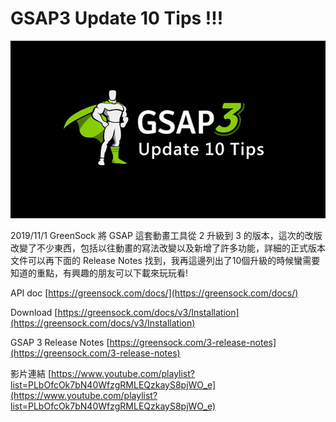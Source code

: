 # GSAP3 Update 10 Tips !!!

![gsap3](./assets/gsap3.jpg)

2019/11/1  GreenSock 將 GSAP 這套動畫工具從 2 升級到 3 的版本，這次的改版改變了不少東西，包括以往動畫的寫法改變以及新增了許多功能，詳細的正式版本文件可以再下面的 Release Notes 找到，我再這邊列出了10個升級的時候蠻需要知道的重點，有興趣的朋友可以下載來玩玩看!



API doc [https://greensock.com/docs/](https://greensock.com/docs/)

Download [https://greensock.com/docs/v3/Installation](https://greensock.com/docs/v3/Installation)

GSAP 3 Release Notes [https://greensock.com/3-release-notes](https://greensock.com/3-release-notes)

影片連結 [https://www.youtube.com/playlist?list=PLbOfcOk7bN40WfzgRMLEQzkayS8pjWO_e](https://www.youtube.com/playlist?list=PLbOfcOk7bN40WfzgRMLEQzkayS8pjWO_e)


